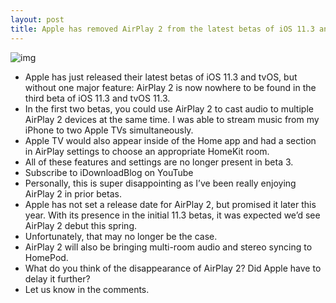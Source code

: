```yaml
---
layout: post
title: Apple has removed AirPlay 2 from the latest betas of iOS 11.3 and tvOS 11.3
---
```

![img](http://media.idownloadblog.com/wp-content/uploads/2018/01/AirPlay-2-iPhone-X.jpg)
* Apple has just released their latest betas of iOS 11.3 and tvOS, but without one major feature: AirPlay 2 is now nowhere to be found in the third beta of iOS 11.3 and tvOS 11.3.
* In the first two betas, you could use AirPlay 2 to cast audio to multiple AirPlay 2 devices at the same time. I was able to stream music from my iPhone to two Apple TVs simultaneously.
* Apple TV would also appear inside of the Home app and had a section in AirPlay settings to choose an appropriate HomeKit room.
* All of these features and settings are no longer present in beta 3.
* Subscribe to iDownloadBlog on YouTube
* Personally, this is super disappointing as I’ve been really enjoying AirPlay 2 in prior betas.
* Apple has not set a release date for AirPlay 2, but promised it later this year. With its presence in the initial 11.3 betas, it was expected we’d see AirPlay 2 debut this spring.
* Unfortunately, that may no longer be the case.
* AirPlay 2 will also be bringing multi-room audio and stereo syncing to HomePod.
* What do you think of the disappearance of AirPlay 2? Did Apple have to delay it further?
* Let us know in the comments.

